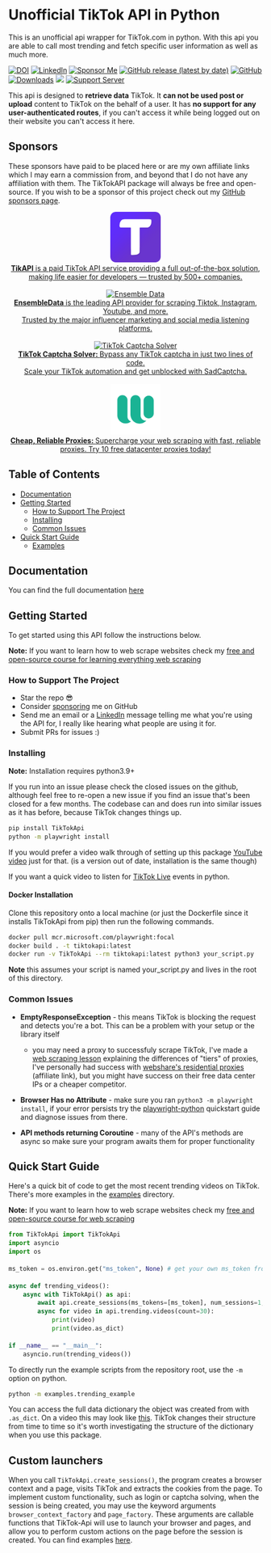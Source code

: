 # Unofficial TikTok API in Python

This is an unofficial api wrapper for TikTok.com in python. With this api you are able to call most trending and fetch specific user information as well as much more.

[![DOI](https://zenodo.org/badge/188710490.svg)](https://zenodo.org/badge/latestdoi/188710490) [![LinkedIn](https://img.shields.io/badge/LinkedIn-0077B5?style=for-the-badge&logo=linkedin&logoColor=white&style=flat-square)](https://www.linkedin.com/in/davidteather/) [![Sponsor Me](https://img.shields.io/static/v1?label=Sponsor&message=%E2%9D%A4&logo=GitHub)](https://github.com/sponsors/davidteather) [![GitHub release (latest by date)](https://img.shields.io/github/v/release/davidteather/TikTok-Api)](https://github.com/davidteather/TikTok-Api/releases) [![GitHub](https://img.shields.io/github/license/davidteather/TikTok-Api)](https://github.com/davidteather/TikTok-Api/blob/main/LICENSE) [![Downloads](https://pepy.tech/badge/tiktokapi)](https://pypi.org/project/TikTokApi/) ![](https://visitor-badge.laobi.icu/badge?page_id=davidteather.TikTok-Api) [![Support Server](https://img.shields.io/discord/783108952111579166.svg?color=7289da&logo=discord&style=flat-square)](https://discord.gg/yyPhbfma6f)

This api is designed to **retrieve data** TikTok. It **can not be used post or upload** content to TikTok on the behalf of a user. It has **no support for any user-authenticated routes**, if you can't access it while being logged out on their website you can't access it here.

## Sponsors

These sponsors have paid to be placed here or are my own affiliate links which I may earn a commission from, and beyond that I do not have any affiliation with them. The TikTokAPI package will always be free and open-source. If you wish to be a sponsor of this project check out my [GitHub sponsors page](https://github.com/sponsors/davidteather).

<div align="center">
    <a href="https://tikapi.io/?ref=davidteather" target="_blank">
        <img src="https://raw.githubusercontent.com/davidteather/TikTok-Api/main/imgs/tikapi.png" width="100" alt="TikApi">
        <div>
            <b>TikAPI</b> is a paid TikTok API service providing a full out-of-the-box solution, making life easier for developers — trusted by 500+ companies.
        </div>
    </a>
    <br>
    <a href="https://www.ensembledata.com/?utm_source=github&utm_medium=githubpage&utm_campaign=david_thea_github&utm_id=david_thea_github" target="_blank">
        <img src="https://raw.githubusercontent.com/davidteather/TikTok-Api/main/imgs/EnsembleData.png" width="100" alt="Ensemble Data">
        <b></b>
        <div>
         <b>EnsembleData</b> is the leading API provider for scraping Tiktok, Instagram, Youtube, and more. <br> Trusted by the major influencer marketing and social media listening platforms.
        </div>
    </a>
    <br>
    <a href="https://www.sadcaptcha.com?ref=davidteather" target="_blank">
        <img src="https://raw.githubusercontent.com/davidteather/TikTok-Api/main/imgs/tiktok_captcha_solver.png" width="100" alt="TikTok Captcha Solver">
        <b></b>
        <div>
         <b>TikTok Captcha Solver: </b> Bypass any TikTok captcha in just two lines of code.<br> Scale your TikTok automation and get unblocked with SadCaptcha.
        </div>
    </a>
    <br>
    <a href="https://www.webshare.io/?referral_code=3x5812idzzzp" target="_blank">
        <img src="https://raw.githubusercontent.com/davidteather/TikTok-Api/main/imgs/webshare.png" width="100" alt="TikTok Captcha Solver">
        <b></b>
        <div>
         <b>Cheap, Reliable Proxies: </b> Supercharge your web scraping with fast, reliable proxies. Try 10 free datacenter proxies today!
        </div>
    </a>
</div>

## Table of Contents

- [Documentation](#documentation)
- [Getting Started](#getting-started)
  - [How to Support The Project](#how-to-support-the-project)
  - [Installing](#installing)
  - [Common Issues](#common-issues)
- [Quick Start Guide](#quick-start-guide)
  - [Examples](https://github.com/davidteather/TikTok-Api/tree/main/examples)

## Documentation

You can find the full documentation [here](https://davidteather.github.io/TikTok-Api)

## Getting Started

To get started using this API follow the instructions below.

**Note:** If you want to learn how to web scrape websites check my [free and open-source course for learning everything web scraping](https://github.com/davidteather/everything-web-scraping)

### How to Support The Project

- Star the repo 😎
- Consider [sponsoring](https://github.com/sponsors/davidteather) me on GitHub
- Send me an email or a [LinkedIn](https://www.linkedin.com/in/davidteather/) message telling me what you're using the API for, I really like hearing what people are using it for.
- Submit PRs for issues :)

### Installing

**Note:** Installation requires python3.9+

If you run into an issue please check the closed issues on the github, although feel free to re-open a new issue if you find an issue that's been closed for a few months. The codebase can and does run into similar issues as it has before, because TikTok changes things up.

```sh
pip install TikTokApi
python -m playwright install
```

If you would prefer a video walk through of setting up this package [YouTube video](https://www.youtube.com/watch?v=-uCt1x8kINQ) just for that. (is a version out of date, installation is the same though)

If you want a quick video to listen for [TikTok Live](https://www.youtube.com/watch?v=307ijmA3_lc) events in python.

#### Docker Installation

Clone this repository onto a local machine (or just the Dockerfile since it installs TikTokApi from pip) then run the following commands.

```sh
docker pull mcr.microsoft.com/playwright:focal
docker build . -t tiktokapi:latest
docker run -v TikTokApi --rm tiktokapi:latest python3 your_script.py
```

**Note** this assumes your script is named your_script.py and lives in the root of this directory.

### Common Issues

- **EmptyResponseException** - this means TikTok is blocking the request and detects you're a bot. This can be a problem with your setup or the library itself
  - you may need a proxy to successfuly scrape TikTok, I've made a [web scraping lesson](https://github.com/davidteather/everything-web-scraping/tree/main/002-proxies) explaining the differences of "tiers" of proxies, I've personally had success with [webshare's residential proxies](https://www.webshare.io/?referral_code=3x5812idzzzp) (affiliate link), but you might have success on their free data center IPs or a cheaper competitor.

- **Browser Has no Attribute** - make sure you ran `python3 -m playwright install`, if your error persists try the [playwright-python](https://github.com/microsoft/playwright-python) quickstart guide and diagnose issues from there.

- **API methods returning Coroutine** - many of the API's methods are async so make sure your program awaits them for proper functionality

## Quick Start Guide

Here's a quick bit of code to get the most recent trending videos on TikTok. There's more examples in the [examples](https://github.com/davidteather/TikTok-Api/tree/main/examples) directory.

**Note:** If you want to learn how to web scrape websites check my [free and open-source course for web scraping](https://github.com/davidteather/web-scraping-with-reverse-engineering)

```py
from TikTokApi import TikTokApi
import asyncio
import os

ms_token = os.environ.get("ms_token", None) # get your own ms_token from your cookies on tiktok.com

async def trending_videos():
    async with TikTokApi() as api:
        await api.create_sessions(ms_tokens=[ms_token], num_sessions=1, sleep_after=3, browser=os.getenv("TIKTOK_BROWSER", "chromium"))
        async for video in api.trending.videos(count=30):
            print(video)
            print(video.as_dict)

if __name__ == "__main__":
    asyncio.run(trending_videos())
```

To directly run the example scripts from the repository root, use the `-m` option on python.

```sh
python -m examples.trending_example
```

You can access the full data dictionary the object was created from with `.as_dict`. On a video this may look like
[this](https://gist.github.com/davidteather/7c30780bbc30772ba11ec9e0b909e99d). TikTok changes their structure from time to time so it's worth investigating the structure of the dictionary when you use this package.

## Custom launchers
When you call `TikTokApi.create_sessions()`, the program creates a browser context and a page, visits TikTok and extracts the cookies from the page.
To implement custom functionality, such as login or captcha solving, when the session is being created, you may use the keyword arguments `browser_context_factory` and `page_factory`.
These arguments are callable functions that TikTok-Api will use to launch your browser and pages, and allow you to perform custom actions on the page before the session is created.
You can find examples [here](https://github.com/davidteather/TikTok-Api/blob/main/tests/test_custom_launchers.py).
     

